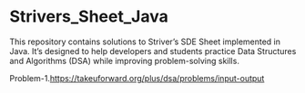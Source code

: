 # Strivers_Sheet_Java
This repository contains solutions to Striver’s SDE Sheet implemented in Java. It’s designed to help developers and students practice Data Structures and Algorithms (DSA) while improving problem-solving skills.

Problem-1.https://takeuforward.org/plus/dsa/problems/input-output
